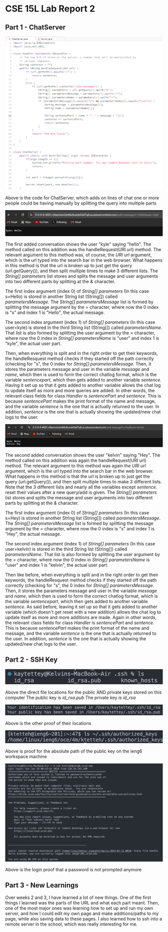 # CSE 15L Lab Report 2

## Part 1 - ChatServer 


![Image](lab-2-images/lab2code2.png)


Above is the code for ChatServer, which adds on lines of chat one or more people could be having manually by splitting the query into multiple parts


![Image](lab-2-images/add1.png)


The first added conversation shows the user "kyle" saying "hello". The method called on this addition was the handleRequest(URI url) method. The relevant argument to this method was, of course, the *URI url* argument, which is the url typed into the search bar in the web browser.
What happens in this method is that the url is broken up to just get the query (url.getQuery()), and then split multiple times to make 3 different lists. The *String[] parameters* list stores and splits the message and user arguments into two different parts by splitting at the *&* character. 
  
  The first index argument (index 0) of *String[] parameters* (In this case s=Hello) is stored in another String list (String[]) called *parametersMessage*. The *String[] parametersMessage* list is formed by splitting the message argument by the *=* character, where now the 0 index is "s" and index 1 is 
"Hello", the actual message. 
  
  The second index argument (index 1) of *String[] parameters* (In this case user=kyle) is stored in the third String list (String[]) called *parametersName*. That list is also formed by splitting the user argument by the *=* character, where now the 0 index in *String[] parametersName* is "user"
and index 1 is "kyle", the actual user part. 

Then, when everything is split and in the right order to get their keywords, the handleResquest method checks if they started off the path correctly (checking for "s", the 0 index for *String[] parametersMessage*. Then, it stores the parameters message and user in the variable *message* and *name*, which then
is used to form the correct chatlog format, which is the variable *sentencepart*, which then gets added to another variable *sentence*. Having it set up so that it gets added to another variable allows the chat log to update itself as more and more queries are added. In other words, the relevant class fields for class *Handler* is *sentencePart* and *sentence*. This is because *sentencePart* makes the print format of the name and message, and the variable *sentence* is the one that is actually returned to the user. In addition, *sentence* is the one that is actually showing the updated/new chat logs to the user.


![Image](lab-2-images/add2.png)


The second added conversation shows the user "kelvin" saying "Hey". The method called on this addition was again the handleRequest(URI url) method. The relevant argument to this method was again the *URI url* argument, which is the url typed into the search bar in the web browser.
What happens in this method is that the url is broken up to just get the query (url.getQuery()), and then split multiple times to make 3 different lists. Note that the 3 different lists and nearly all the variables except *sentence*. reset their values after a new query/add is given. The *String[] parameters* list stores and splits the message and user arguments into two different parts by splitting at the *&* character. 
  
  The first index argument (index 0) of *String[] parameters* (In this case s=Hey) is stored in another String list (String[]) called *parametersMessage*. The *String[] parametersMessage* list is formed by splitting the message argument by the *=* character, where now the 0 index is "s" and index 1 is 
"Hey", the actual message. 
  
  The second index argument (index 1) of *String[] parameters* (In this case user=kelvin) is stored in the third String list (String[]) called *parametersName*. That list is also formed by splitting the user argument by the *=* character, where now the 0 index in *String[] parametersName* is "user"
and index 1 is "kelvin", the actual user part. 

Then like before, when everything is split and in the right order to get their keywords, the handleResquest method checks if they started off the path correctly (checking for "s", the 0 index for *String[] parametersMessage*. Then, it stores the parameters message and user in the variable *message* and *name*, which then
is used to form the correct chatlog format, which is the variable *sentencepart*, which then gets added to another variable *sentence*. As said before, leaving it set up so that it gets added to another variable (which doesn't get reset with a new addition) allows the chat log to update itself as more and more additions are made. Again in other words, the relevant class fields for class *Handler* is *sentencePart* and *sentence*. This is because *sentencePart* makes the print format of the name and message, and the variable *sentence* is the one that is actually returned to the user. In addition, *sentence* is the one that is actually showing the updated/new chat logs to the user.


## Part 2 - SSH Key

![Image](lab-2-images/ls-ssh.png)

Above the direct file locations for the public AND private keys stored on this computer
The public key is *id_rsa.pub*
The private key is *id_rsa*

![Image](lab-2-images/proof2.png)

Above is the other proof of their locations

![Image](lab-2-images/proof3.png)

Above is proof for the absolute path of the public key on the ieng6 workspace machine

![Image](lab-2-images/loginproof.png)

Above is the login proof that a password is not prompted anymore


## Part 3 - New Learnings

Over weeks 2 and 3, I have learned a lot of new things. One of the first things I learned was the parts of the URL and what each part meant. Then, one of the most major ones was learning how to set up and run my own server, and how I could edit my own page and make additions/paths to my page, while also saving data to these pages. I also learned how to ssh into a remote server in the school, which was really interesting for me.
